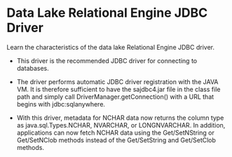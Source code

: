 <!-- loio3bd02ce86c5f101482b78476939fb83a -->

# Data Lake Relational Engine JDBC Driver

Learn the characteristics of the data lake Relational Engine JDBC driver.

-   This driver is the recommended JDBC driver for connecting to databases.

-   The driver performs automatic JDBC driver registration with the JAVA VM. It is therefore sufficient to have the sajdbc4.jar file in the class file path and simply call DriverManager.getConnection\(\) with a URL that begins with jdbc:sqlanywhere.

-   With this driver, metadata for NCHAR data now returns the column type as java.sql.Types.NCHAR, NVARCHAR, or LONGNVARCHAR. In addition, applications can now fetch NCHAR data using the Get/SetNString or Get/SetNClob methods instead of the Get/SetString and Get/SetClob methods.


